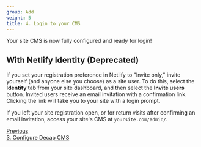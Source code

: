 ```yaml
---
group: Add
weight: 5
title: 4. Login to your CMS
---
```


Your site CMS is now fully configured and ready for login!

## With Netlify Identity (Deprecated)

If you set your registration preference in Netlify to "Invite only," invite yourself (and anyone else you choose) as a site user. To do this, select the **Identity** tab from your site dashboard, and then select the **Invite users** button. Invited users receive an email invitation with a confirmation link. Clicking the link will take you to your site with a login prompt.

If you left your site registration open, or for return visits after confirming an email invitation, access your site's CMS at `yoursite.com/admin/`.

<nav class="pagination-nav">
   <a href="/docs/configure-decap-cms/" class="button">
    <div class="pagination-nav__sublabel">Previous</div>
    <div class="pagination-nav__label">3. Configure Decap CMS</div>
  </a>
</nav>
